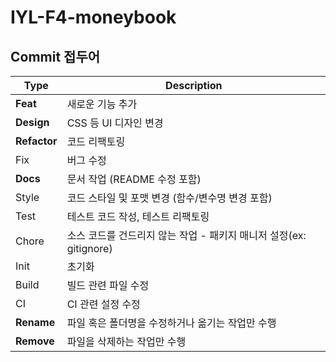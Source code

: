 ﻿# IYL-F4-moneybook

## Commit 접두어

| Type     | Description                                                                 |
|----------|-----------------------------------------------------------------------------|
| **Feat**     | 새로운 기능 추가                                                          |
| **Design**   | CSS 등 UI 디자인 변경                                                     |
| **Refactor** | 코드 리팩토링                                                             |
| Fix      | 버그 수정                                                                    |
| **Docs**     | 문서 작업 (README 수정 포함)                                              |
| Style    | 코드 스타일 및 포맷 변경 (함수/변수명 변경 포함)                                |
| Test     | 테스트 코드 작성, 테스트 리팩토링                                              |
| Chore    | 소스 코드를 건드리지 않는 작업 - 패키지 매니저 설정(ex: gitignore)              |
| Init     | 초기화                                                                       |
| Build    | 빌드 관련 파일 수정                                                           |
| CI       | CI 관련 설정 수정                                                             |
| **Rename**   | 파일 혹은 폴더명을 수정하거나 옮기는 작업만 수행                             |
| **Remove**   | 파일을 삭제하는 작업만 수행                                                 |
